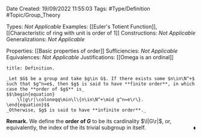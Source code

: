 <div class="topSpace"></div>

Date Created: 19/09/2022 11:55:03
Tags: #Type/Definition #Topic/Group_Theory

Types: _Not Applicable_
Examples: [[Euler's Totient Function]], [[Characteristic of ring with unit is order of 1]]
Constructions: _Not Applicable_
Generalizations: _Not Applicable_

Properties: [[Basic properties of order]]
Sufficiencies: _Not Applicable_
Equivalences: _Not Applicable_
Justifications: [[Omega is an ordinal]]

``` ad-Definition
title: Definition.

_Let $G$ be a group and take $g\in G$. If there exists some $n\in\N^+$ such that $g^n=e$, then $g$ is said to have **finite order**, in which case the **order of $g$** is_
$$\begin{equation}
    \l|g\r|\coloneqq\min\l\{n\in\N^+\mid g^n=e\r\}.
\end{equation}$$
_Otherwise, $g$ is said to have **infinite order**._

```

**Remark.** We define the **order of $G$** to be its cardinality $\l|G\r|$, or, equivalently, the index of the its trivial subgroup in itself.<span style="float:right;">$\blacklozenge$</span>

